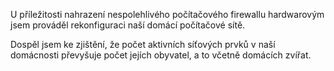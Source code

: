 <!-- dcterms:identifier = riderweblog#13 -->
<!-- dcterms:title = Pane doktore, asi nejsem normální... -->
<!-- np9:categoryId = 2 -->
<!-- x4w:category = Lidé a jiná zvěř -->
<!-- np9:authorId = 1 -->
<!-- np9:authorEmail = michal.valasek@altairis.cz -->
<!-- dcterms:creator = Michal Altair Valášek -->
<!-- dcterms:created = 2003-02-20T13:45:14+01:00 -->
<!-- dcterms:date = 2003-02-20T13:45:14+01:00 -->

U příležitosti nahrazení nespolehlivého počítačového firewallu hardwarovým jsem prováděl rekonfiguraci naší domácí počítačové sítě.

Dospěl jsem ke zjištění, že počet aktivních síťových prvků v naší domácnosti převyšuje počet jejích obyvatel, a to včetně domácích zvířat.